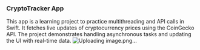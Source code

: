 ### CryptoTracker App

This app is a learning project to practice multithreading and API calls in Swift. It fetches live updates of cryptocurrency prices using the CoinGecko API. The project demonstrates handling asynchronous tasks and updating the UI with real-time data.
![Uploading image.png…]()
